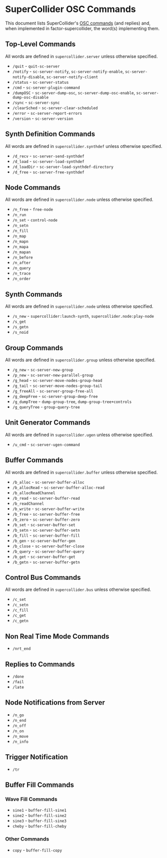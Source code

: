 # SuperCollider OSC Commands

This document lists SuperCollider's [OSC commands](http://doc.sccode.org/Reference/Server-Command-Reference.html) (and replies) and, when implemented in factor-supercollider, the word(s) implementing them.

## Top-Level Commands
All words are defined in `supercollider.server` unless otherwise specified.
- `/quit` - `quit-sc-server`
- `/notify` - `sc-server-notify`, `sc-server-notify-enable`, `sc-server-notify-disable`, `sc-server-notify-client`
- `/status` - `sc-server-status`
- `/cmd` - `sc-server-plugin-command`
- `/dumpOSC` - `sc-server-dump-osc`, `sc-server-dump-osc-enable`, `sc-server-dump-osc-disable`
- `/sync` - `sc-server-sync`
- `/clearSched` - `sc-server-clear-scheduled`
- `/error` - `sc-server-report-errors`
- `/version` - `sc-server-version`

## Synth Definition Commands
All words are defined in `supercollider.synthdef` unless otherwise specified.
- `/d_recv` - `sc-server-send-synthdef`
- `/d_load` - `sc-server-load-synthdef`
- `/d_loadDir` - `sc-server-load-synthdef-directory`
- `/d_free` - `sc-server-free-synthdef`

## Node Commands
All words are defined in `supercollider.node` unless otherwise specified.
- `/n_free` - `free-node`
- `/n_run`
- `/n_set` - `control-node`
- `/n_setn`
- `/n_fill`
- `/n_map`
- `/n_mapn`
- `/n_mapa`
- `/n_mapan`
- `/n_before`
- `/n_after`
- `/n_query`
- `/n_trace`
- `/n_order`

## Synth Commands
All words are defined in `supercollider.node` unless otherwise specified.
- `/s_new` - `supercollider:launch-synth`, `supercollider.node:play-node`
- `/s_get`
- `/s_getn`
- `/s_noid`

## Group Commands
All words are defined in `supercollider.group` unless otherwise specified.
- `/g_new` - `sc-server-new-group`
- `/p_new` - `sc-server-new-parallel-group`
- `/g_head` - `sc-server-move-nodes-group-head`
- `/g_tail` - `sc-server-move-nodes-group-tail`
- `/g_freeAll` - `sc-server-group-free-all`
- `/g_deepFree` - `sc-server-group-deep-free`
- `/g_dumpTree` - `dump-group-tree`, `dump-group-tree+controls`
- `/g_queryTree` - `group-query-tree`

## Unit Generator Commands
All words are defined in `supercollider.ugen` unless otherwise specified.
- `/u_cmd` - `sc-server-ugen-command`

## Buffer Commands
All words are defined in `supercollider.buffer` unless otherwise specified.
- `/b_alloc` - `sc-server-buffer-alloc`
- `/b_allocRead` - `sc-server-buffer-alloc-read`
- `/b_allocReadChannel`
- `/b_read` - `sc-server-buffer-read`
- `/b_readChannel`
- `/b_write` - `sc-server-buffer-write`
- `/b_free` - `sc-server-buffer-free`
- `/b_zero` - `sc-server-buffer-zero`
- `/b_set` - `sc-server-buffer-set`
- `/b_setn` - `sc-server-buffer-setn`
- `/b_fill` - `sc-server-buffer-fill`
- `/b_gen` - `sc-server-buffer-gen`
- `/b_close` - `sc-server-buffer-close`
- `/b_query` - `sc-server-buffer-query`
- `/b_get` - `sc-server-buffer-get`
- `/b_getn` - `sc-server-buffer-getn`

## Control Bus Commands
All words are defined in `supercollider.bus` unless otherwise specified.
- `/c_set`
- `/c_setn`
- `/c_fill`
- `/c_get`
- `/c_getn`

## Non Real Time Mode Commands
- `/nrt_end`

## Replies to Commands
- `/done`
- `/fail`
- `/late`

## Node Notifications from Server
- `/n_go`
- `/n_end`
- `/n_off`
- `/n_on`
- `/n_move`
- `/n_info`

## Trigger Notification
- `/tr`

## Buffer Fill Commands

### Wave Fill Commands
- `sine1` - `buffer-fill-sine1`
- `sine2` - `buffer-fill-sine2`
- `sine3` - `buffer-fill-sine3`
- `cheby` - `buffer-fill-cheby`

### Other Commands
- `copy` - `buffer-fill-copy`
